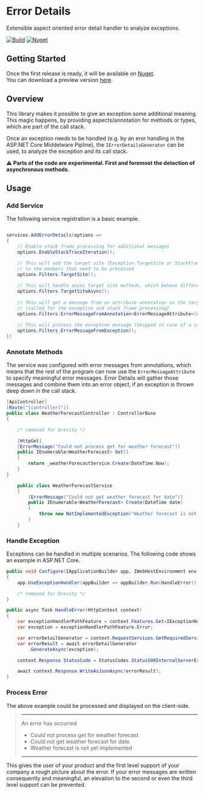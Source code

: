 # Error Details

Extensible aspect oriented error detail handler to analyze exceptions.

[![Build](https://img.shields.io/github/workflow/status/cschulzsuper/error-details/Deploy%20Master)](https://github.com/cschulzsuper/error-details/actions?query=workflow%3A"Deploy+Master")
[![Nuget](https://img.shields.io/github/v/release/cschulzsuper/error-details?sort=semver)](https://github.com/cschulzsuper/error-details/packages/)

## Getting Started
Once the first release is ready, it will be available on [Nuget](https://www.nuget.org/).  
You can download a preview version [here](https://github.com/cschulzsuper/error-details/packages/).

## Overview

This library makes it possible to give an exception some additional meaning.
This magic happens, by providing aspects/annotation for methods or types, which are part of the call stack.

Once an exception needs to be handled (e.g. by an eror handling in the ASP.NET Core Middelware Pipline), the `IErrorDetailsGenerator` can be used,
to analyze the exception and its call stack.

:warning: **Parts of the code are experimental. First and foremost the detection of asynchronous methods.**

## Usage

### Add Service

The following service registration is a basic example.

```csharp

services.AddErrorDetails(options =>
{
    // Enable stack frame processing for additional messages
    options.EnableStackTraceIteration(); 

    // This will add the target site (Exception.TargetSite or StackFrame.GetMethod())
    // to the members that need to be processed
    options.Filters.TargetSite(); 
    
    // This will handle async target site methods, which behave differently on the stack trace
    options.Filters.TargetSiteAsync(); 
    
    // This will get a message from an attribute annotation on the target site 
    // (called for the exception and stack frame processing) 
    options.Filters.ErrorMessageFromAnnotation<ErrorMessageAttribute>(x => x.Message);
    
    // This will process the exception message (Skipped in case of a stack frame)
    options.Filters.ErrorMessageFromException();
})
```

### Annotate Methods

The service was configured with error messages from annotations, which means that the rest of the program  can now use the `ErrorMessageAttribute` to specify meaningful error messages. Error Details will gather those messages and combine them into an error object, if an exception is thrown deep down in the call stack.

```csharp
[ApiController]
[Route("[controller]")]
public class WeatherForecastController : ControllerBase
{

    /* removed for brevity */

    [HttpGet]
    [ErrorMessage("Could not process get for weather forecast")]
    public IEnumerable<WeatherForecast> Get()
    {
        return _weatherForecastService.Create(DateTime.Now);
    }
}
`````

```csharp
    public class WeatherForecastService
    {
        [ErrorMessage("Could not get weather forecast for date")]
        public IEnumerable<WeatherForecast> Create(DateTime date)
        {
            throw new NotImplementedException("Weather forecast is not yet implemented");
        }
    }
`````

### Handle Exception

Exceptions can be handled in multiple scenarios. 
The following code shows an example in ASP.NET Core.

```csharp
public void Configure(IApplicationBuilder app, IWebHostEnvironment env)
{
    app.UseExceptionHandler(appBuilder => appBuilder.Run(HandleError));

    /* removed for brevity */
}

public async Task HandleError(HttpContext context)
{
    var exceptionHandlerPathFeature = context.Features.Get<IExceptionHandlerPathFeature>();
    var exception = exceptionHandlerPathFeature.Error;

    var errorDetailGenerator = context.RequestServices.GetRequiredService<IErrorDetailsGenerator>();
    var errorResult = await errorDetailGenerator
        .GenerateAsync(exception);

    context.Response.StatusCode = StatusCodes.Status500InternalServerError;

    await context.Response.WriteAsJsonAsync(errorResult);
}
```

### Process Error

The above example could be processed and displayed on the client-side.

> ---
> An error has occurred
>  - Could not process get for weather forecast
>  - Could not get weather forecast for date
>  - Weather forecast is not yet implemented
> ---

This gives the user of your product and the first  level support of your company a rough picture about the error. If your error messages are written consequently and meaningful, an elevation to the second or even the third level support can be prevented.
